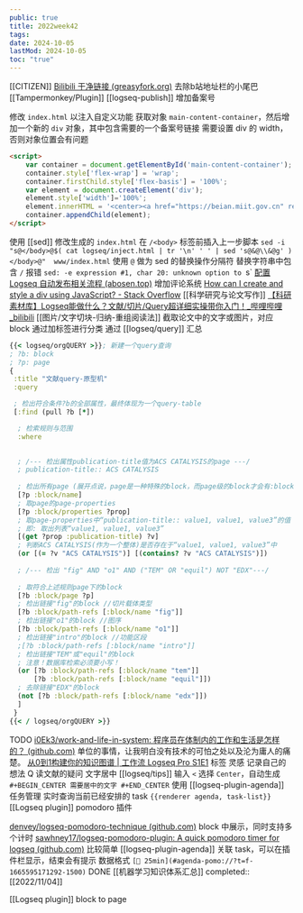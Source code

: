 ```yaml
---
public: true
title: 2022week42
tags:
date: 2024-10-05
lastMod: 2024-10-05
toc: "true"
---
```


[[CITIZEN]]
[Bilibili 干净链接 (greasyfork.org)](https://greasyfork.org/zh-CN/scripts/393995-bilibili-%E5%B9%B2%E5%87%80%E9%93%BE%E6%8E%A5) 去除b站地址栏的小尾巴 [[Tampermonkey/Plugin]]
[[logseq-publish]] 增加备案号

修改 `index.html` 以注入自定义功能
获取对象 `main-content-container`，然后增加一个新的 `div` 对象，其中包含需要的一个备案号链接
需要设置 div 的 width，否则对象位置会有问题
```html
<script>
    var container = document.getElementById('main-content-container');
    container.style['flex-wrap'] = 'wrap';
    container.firstChild.style['flex-basis'] = '100%';
    var element = document.createElement('div');
    element.style['width']='100%';
    element.innerHTML = '<center><a href="https://beian.miit.gov.cn" rel="noopener" target="_blank">浙ICP备17004638号-1 </a></center>';
    container.appendChild(element);
</script>
```
使用 [[sed]] 修改生成的 `index.html` 在 `/<body>` 标签前插入上一步脚本
`sed -i "s@</body>@$( cat logseq/inject.html | tr '\n' ' ' | sed 's@&@\\&@g' )</body>@"  www/index.html`
使用 `@` 做为 sed 的替换操作分隔符
替换字符串中包含 `/` 报错 `sed: -e expression #1, char 20: unknown option to `s`
[配置 Logseq 自动发布相关流程 (abosen.top)](https://logseq.abosen.top/#/page/%E9%85%8D%E7%BD%AE%20logseq%20%E8%87%AA%E5%8A%A8%E5%8F%91%E5%B8%83%E7%9B%B8%E5%85%B3%E6%B5%81%E7%A8%8B) 增加评论系统
[How can I create and style a div using JavaScript? - Stack Overflow](https://stackoverflow.com/questions/6840326/how-can-i-create-and-style-a-div-using-javascript)
[[科学研究与论文写作]]
[【科研素材库】Logseq能做什么？文献/切片/Query超详细实操带你入门！_哔哩哔哩_bilibili](https://www.bilibili.com/video/BV1g5411d7qn/) [[图片/文字切块-归纳-重组阅读法]]
截取论文中的文字或图片，对应 block 通过加标签进行分类
通过 [[logseq/query]] 汇总
```clojure
{{< logseq/orgQUERY >}}; 新建一个query查询
; ?b: block
; ?p: page
{
 :title "文献query-原型机"
 :query

 ; 检出符合条件?b的全部属性，最终体现为一个query-table
 [:find (pull ?b [*])

  ; 检索规则与范围
  :where
  

  ; /--- 检出属性publication-title值为ACS CATALYSIS的page ---/
  ; publication-title:: ACS CATALYSIS
 
  ; 检出所有page (展开点说，page是一种特殊的block，而page级的block才会有:block/name属性)
  [?p :block/name]
  ; 取page的page-properties
  [?p :block/properties ?prop]
  ; 取page-properties中“publication-title:: value1, value1, value3”的值
  ; 即: 取出列表“value1, value1, value3”
  [(get ?prop :publication-title) ?v]	
  ; 判断ACS CATALYSIS(作为一个整体)是否存在于“value1, value1, value3”中
  (or [(= ?v "ACS CATALYSIS")] [(contains? ?v "ACS CATALYSIS")])
  
  ; /--- 检出 "fig" AND "o1" AND ("TEM" OR "equil") NOT "EDX"---/
  
  ; 取符合上述规则page下的block
  [?b :block/page ?p]
  ; 检出链接"fig"的block //切片载体类型
  [?b :block/path-refs [:block/name "fig"]]
  ; 检出链接"o1"的block //图序
  [?b :block/path-refs [:block/name "o1"]]
  ; 检出链接"intro"的block //功能区段
  ;[?b :block/path-refs [:block/name "intro"]]
  ; 检出链接"TEM"或"equil"的block 
  ; 注意！数据库检索必须要小写！
  (or [?b :block/path-refs [:block/name "tem"]]
      [?b :block/path-refs [:block/name "equil"]])
  ; 去除链接"EDX"的block
  (not [?b :block/path-refs [:block/name "edx"]])
  ]
 }
{{< / logseq/orgQUERY >}}
```
TODO [i0Ek3/work-and-life-in-system: 程序员在体制内的工作和生活是怎样的？ (github.com)](https://github.com/i0Ek3/work-and-life-in-system)
单位的事情，让我明白没有技术的可怕之处以及沦为庸人的痛楚。
[从0到1构建你的知识图谱 | 工作流  Logseq Pro S1E1](https://www.bilibili.com/video/BV1He4y1q7C2/)
标签
灵感 记录自己的想法
Q 读文献的疑问
文字居中 [[logseq/tips]]
输入 `<` 选择 `Center`，自动生成 `#+BEGIN_CENTER 需要居中的文字 #+END_CENTER`
使用 [[logseq-plugin-agenda]] 任务管理
实时查询当前已经安排的 task `{{renderer agenda, task-list}}`
[[Logseq plugin]] pomodoro 插件

[denvey/logseq-pomodoro-technique (github.com)](https://github.com/denvey/logseq-pomodoro-technique) block 中展示，同时支持多个计时
[sawhney17/logseq-pomodoro-plugin: A quick pomodoro timer for logseq (github.com)](https://github.com/sawhney17/logseq-pomodoro-plugin) 比较简单
[[logseq-plugin-agenda]] 关联 task，可以在插件栏显示，结束会有提示
数据格式 `[🍅 25min](#agenda-pomo://?t=f-1665595171292-1500)`
DONE [[机器学习知识体系汇总]]
completed:: [[2022/11/04]]


[[Logseq plugin]] block to page